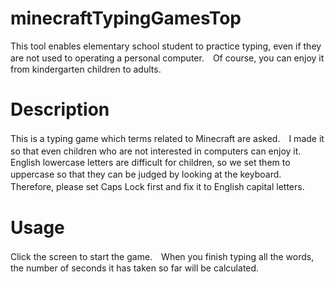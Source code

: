 # minecraftTypingGamesTop
This tool enables elementary school student to practice typing, even if they are not used to operating a personal computer.　Of course, you can enjoy it from kindergarten children to adults.

# Description

This is a typing game which terms related to Minecraft are asked.　I made it so that even children who are not interested in computers can enjoy it.　English lowercase letters are difficult for children, so we set them to uppercase so that they can be judged by looking at the keyboard.　
Therefore, please set Caps Lock first and fix it to English capital letters.　

# Usage
Click the screen to start the game.　When you finish typing all the words, the number of seconds it has taken so far will be calculated.

